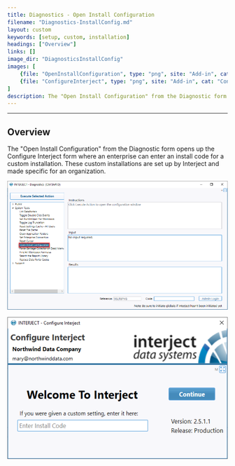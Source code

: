 ```yaml
---
title: Diagnostics - Open Install Configuration
filename: "Diagnostics-InstallConfig.md"
layout: custom
keywords: [setup, custom, installation]
headings: ["Overview"]
links: []
image_dir: "DiagnosticsInstallConfig"
images: [
	{file: "OpenInstallConfiguration", type: "png", site: "Add-in", cat: "Diagnostics", sub: "Open Install Configuration", report: "", ribbon: "", config: ""},
	{file: "ConfigureInterject", type: "png", site: "Add-in", cat: "Configure Interject", sub: "", report: "", ribbon: "", config: ""}
]
description: The "Open Install Configuration" from the Diagnostic form opens up the Configure Interject form where an enterprise can enter an install code for a custom installation. These custom installations are set up by Interject and made specific for an organization.
---
```

* * *

## Overview

The "Open Install Configuration" from the Diagnostic form opens up the Configure Interject form where an enterprise can enter an install code for a custom installation. These custom installations are set up by Interject and made specific for an organization.

![](/images/DiagnosticsInstallConfig/OpenInstallConfiguration.png)
<br>

![](/images/DiagnosticsInstallConfig/ConfigureInterject.png)
<br>
